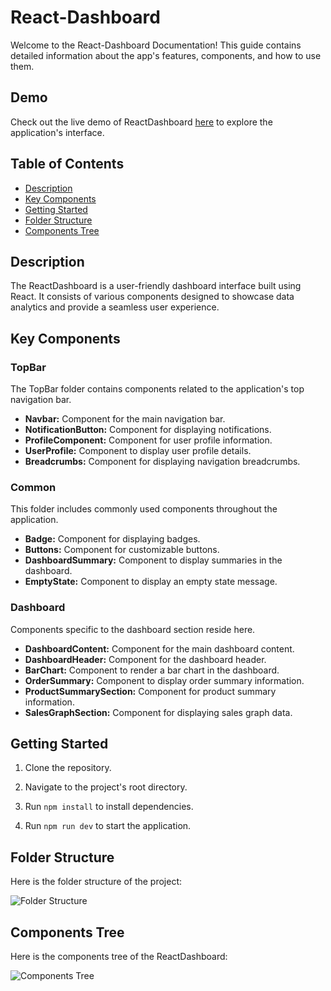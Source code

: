 # React-Dashboard

Welcome to the React-Dashboard Documentation! This guide contains detailed information about the app's features, components, and how to use them.

## Demo

Check out the live demo of ReactDashboard [here](https://github.com/mohammedmangari/React-Dashboard/assets/106490110/1c9207b1-0b39-4a6b-832a-7908f8379858) to explore the application's interface.

## Table of Contents
- [Description](#description)
- [Key Components](#key-components)
- [Getting Started](#getting-started)
- [Folder Structure](#folder-structure)
- [Components Tree](#components-tree)

## Description

The ReactDashboard is a user-friendly dashboard interface built using React. It consists of various components designed to showcase data analytics and provide a seamless user experience.

## Key Components

### TopBar
The TopBar folder contains components related to the application's top navigation bar.

- **Navbar:** Component for the main navigation bar.
- **NotificationButton:** Component for displaying notifications.
- **ProfileComponent:** Component for user profile information.
- **UserProfile:** Component to display user profile details.
- **Breadcrumbs:** Component for displaying navigation breadcrumbs.

### Common
This folder includes commonly used components throughout the application.

- **Badge:** Component for displaying badges.
- **Buttons:** Component for customizable buttons.
- **DashboardSummary:** Component to display summaries in the dashboard.
- **EmptyState:** Component to display an empty state message.

### Dashboard
Components specific to the dashboard section reside here.

- **DashboardContent:** Component for the main dashboard content.
- **DashboardHeader:** Component for the dashboard header.
- **BarChart:** Component to render a bar chart in the dashboard.
- **OrderSummary:** Component to display order summary information.
- **ProductSummarySection:** Component for product summary information.
- **SalesGraphSection:** Component for displaying sales graph data.

## Getting Started

1. Clone the repository.
2. Navigate to the project's root directory.
3. Run `npm install` to install dependencies.

4. Run `npm run dev` to start the application.

## Folder Structure

Here is the folder structure of the project:

![Folder Structure](https://github.com/mohammedmangari/React-Dashboard/assets/106490110/d003ddc0-7109-4527-ab2e-9e399130e014)

## Components Tree

Here is the components tree of the ReactDashboard:

![Components Tree](https://github.com/mohammedmangari/React-Dashboard/assets/106490110/9c7871cf-5820-4979-87b4-39dc444d0d3b)
